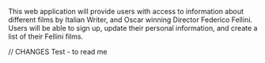 This web application will provide users with access to information about different films by Italian Writer, and Oscar winning Director Federico Fellini. Users will be able to sign up, update their personal information, and create a list of their Fellini films.

// CHANGES Test - to read me
